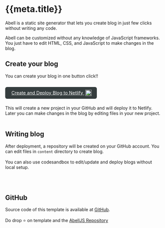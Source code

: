 # {{meta.title}}

Abell is a static site generator that lets you create blog in just few clicks without writing any code. 

Abell can be customized without any knowledge of JavaScript frameworks. You just have to edit HTML, CSS, and JavaScript to make changes in the blog.

## Create your blog

You can create your blog in one button click!!
<br/>
<br/>

<a 
  style="border-radius: 6px;font-size: 11pt; padding:10px 20px;background-color: #353D3E; color: #ffffff;" 
  href="https://app.netlify.com/start/deploy?repository=https://github.com/abelljs/abell-starter-minima"> 
  Create and Deploy Blog to Netlify <img style="position: relative; top: 5px;left: 3px;" alt="netlify logo" width="20" src="../icons/netlify.svg">
</a>

<br/>
This will create a new project in your GitHub and will deploy it to Netlify. Later you can make changes in the blog by editing files in your new project.
<br/>


<br/>

## Writing blog

After deployment, a repository will be created on your GitHub account. You can edit files in `content` directory to create blog.
<br/><br/>
You can also use codesandbox to edit/update and deploy blogs without local setup. <br/><br/>


<br/>

## GitHub
Source code of this template is available at [GitHub](https://github.com/abelljs/abell-starter-minima). 
<br/><br/>
Do drop ⭐️ on template and the [AbellJS Repository](https://github.com/abelljs/abell)

<br/><br/>
